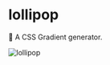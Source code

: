 # lollipop
:lollipop: A CSS Gradient generator.

![lollipop](https://user-images.githubusercontent.com/6569241/62588299-e1838000-b88a-11e9-86e6-0712fc2569e4.png)

